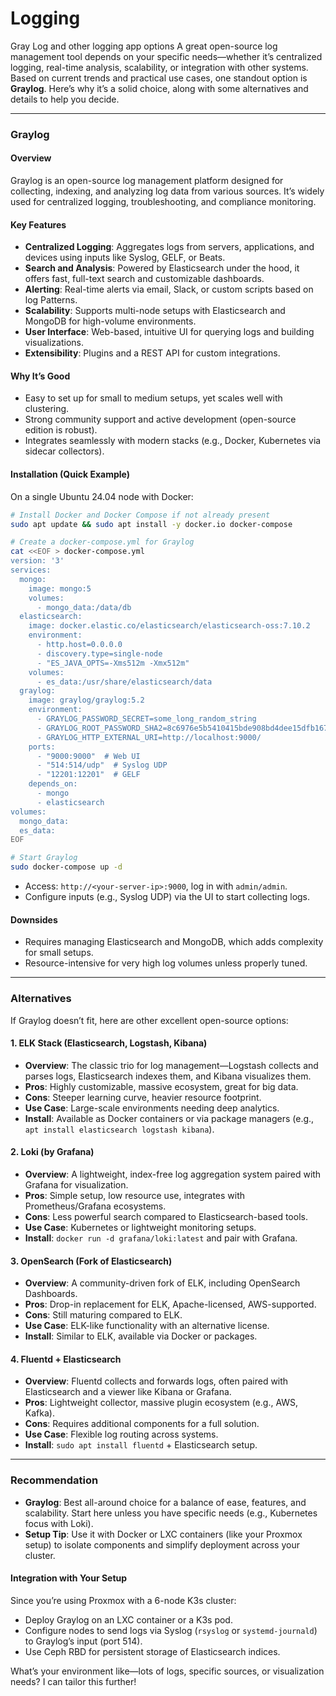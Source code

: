# Logging
Gray Log and other logging app options
A great open-source log management tool depends on your specific needs—whether it’s centralized logging, real-time analysis, scalability, or integration with other systems. Based on current trends and practical use cases, one standout option is **Graylog**. Here’s why it’s a solid choice, along with some alternatives and details to help you decide.

---

### Graylog
#### Overview
Graylog is an open-source log management platform designed for collecting, indexing, and analyzing log data from various sources. It’s widely used for centralized logging, troubleshooting, and compliance monitoring.

#### Key Features
- **Centralized Logging**: Aggregates logs from servers, applications, and devices using inputs like Syslog, GELF, or Beats.
- **Search and Analysis**: Powered by Elasticsearch under the hood, it offers fast, full-text search and customizable dashboards.
- **Alerting**: Real-time alerts via email, Slack, or custom scripts based on log Patterns.
- **Scalability**: Supports multi-node setups with Elasticsearch and MongoDB for high-volume environments.
- **User Interface**: Web-based, intuitive UI for querying logs and building visualizations.
- **Extensibility**: Plugins and a REST API for custom integrations.

#### Why It’s Good
- Easy to set up for small to medium setups, yet scales well with clustering.
- Strong community support and active development (open-source edition is robust).
- Integrates seamlessly with modern stacks (e.g., Docker, Kubernetes via sidecar collectors).

#### Installation (Quick Example)
On a single Ubuntu 24.04 node with Docker:
```bash
# Install Docker and Docker Compose if not already present
sudo apt update && sudo apt install -y docker.io docker-compose

# Create a docker-compose.yml for Graylog
cat <<EOF > docker-compose.yml
version: '3'
services:
  mongo:
    image: mongo:5
    volumes:
      - mongo_data:/data/db
  elasticsearch:
    image: docker.elastic.co/elasticsearch/elasticsearch-oss:7.10.2
    environment:
      - http.host=0.0.0.0
      - discovery.type=single-node
      - "ES_JAVA_OPTS=-Xms512m -Xmx512m"
    volumes:
      - es_data:/usr/share/elasticsearch/data
  graylog:
    image: graylog/graylog:5.2
    environment:
      - GRAYLOG_PASSWORD_SECRET=some_long_random_string
      - GRAYLOG_ROOT_PASSWORD_SHA2=8c6976e5b5410415bde908bd4dee15dfb167a9c873fc4bb8a81f6f2ab448a918  # SHA-256 of 'admin'
      - GRAYLOG_HTTP_EXTERNAL_URI=http://localhost:9000/
    ports:
      - "9000:9000"  # Web UI
      - "514:514/udp"  # Syslog UDP
      - "12201:12201"  # GELF
    depends_on:
      - mongo
      - elasticsearch
volumes:
  mongo_data:
  es_data:
EOF

# Start Graylog
sudo docker-compose up -d
```
- Access: `http://<your-server-ip>:9000`, log in with `admin/admin`.
- Configure inputs (e.g., Syslog UDP) via the UI to start collecting logs.

#### Downsides
- Requires managing Elasticsearch and MongoDB, which adds complexity for small setups.
- Resource-intensive for very high log volumes unless properly tuned.

---

### Alternatives
If Graylog doesn’t fit, here are other excellent open-source options:

#### 1. ELK Stack (Elasticsearch, Logstash, Kibana)
- **Overview**: The classic trio for log management—Logstash collects and parses logs, Elasticsearch indexes them, and Kibana visualizes them.
- **Pros**: Highly customizable, massive ecosystem, great for big data.
- **Cons**: Steeper learning curve, heavier resource footprint.
- **Use Case**: Large-scale environments needing deep analytics.
- **Install**: Available as Docker containers or via package managers (e.g., `apt install elasticsearch logstash kibana`).

#### 2. Loki (by Grafana)
- **Overview**: A lightweight, index-free log aggregation system paired with Grafana for visualization.
- **Pros**: Simple setup, low resource use, integrates with Prometheus/Grafana ecosystems.
- **Cons**: Less powerful search compared to Elasticsearch-based tools.
- **Use Case**: Kubernetes or lightweight monitoring setups.
- **Install**: `docker run -d grafana/loki:latest` and pair with Grafana.

#### 3. OpenSearch (Fork of Elasticsearch)
- **Overview**: A community-driven fork of ELK, including OpenSearch Dashboards.
- **Pros**: Drop-in replacement for ELK, Apache-licensed, AWS-supported.
- **Cons**: Still maturing compared to ELK.
- **Use Case**: ELK-like functionality with an alternative license.
- **Install**: Similar to ELK, available via Docker or packages.

#### 4. Fluentd + Elasticsearch
- **Overview**: Fluentd collects and forwards logs, often paired with Elasticsearch and a viewer like Kibana or Grafana.
- **Pros**: Lightweight collector, massive plugin ecosystem (e.g., AWS, Kafka).
- **Cons**: Requires additional components for a full solution.
- **Use Case**: Flexible log routing across systems.
- **Install**: `sudo apt install fluentd` + Elasticsearch setup.

---

### Recommendation
- **Graylog**: Best all-around choice for a balance of ease, features, and scalability. Start here unless you have specific needs (e.g., Kubernetes focus with Loki).
- **Setup Tip**: Use it with Docker or LXC containers (like your Proxmox setup) to isolate components and simplify deployment across your cluster.

#### Integration with Your Setup
Since you’re using Proxmox with a 6-node K3s cluster:
- Deploy Graylog on an LXC container or a K3s pod.
- Configure nodes to send logs via Syslog (`rsyslog` or `systemd-journald`) to Graylog’s input (port 514).
- Use Ceph RBD for persistent storage of Elasticsearch indices.

What’s your environment like—lots of logs, specific sources, or visualization needs? I can tailor this further!
